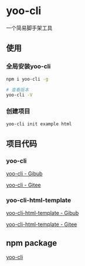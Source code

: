 # yoo-cli

一个简易脚手架工具

## 使用

### 全局安装yoo-cli

```bash
npm i yoo-cli -g

# 查看版本
yoo-cli -V
```

### 创建项目

```bash
yoo-cli init example html
```
## 项目代码

### yoo-cli

[yoo-cli - Gibub](https://github.com/Yoo-96/yoo-cli)

[yoo-cli - Gitee](https://gitee.com/developer-yoo-group/yoo-cli)

### yoo-cli-html-template

[yoo-cli-html-template - Gibub](https://github.com/Yoo-96/yoo-cli-html-template)

[yoo-cli-html-template - Gitee](https://gitee.com/developer-yoo-group/yoo-cli-html-template)


## npm package
[yoo-cli](https://www.npmjs.com/package/yoo-cli)

